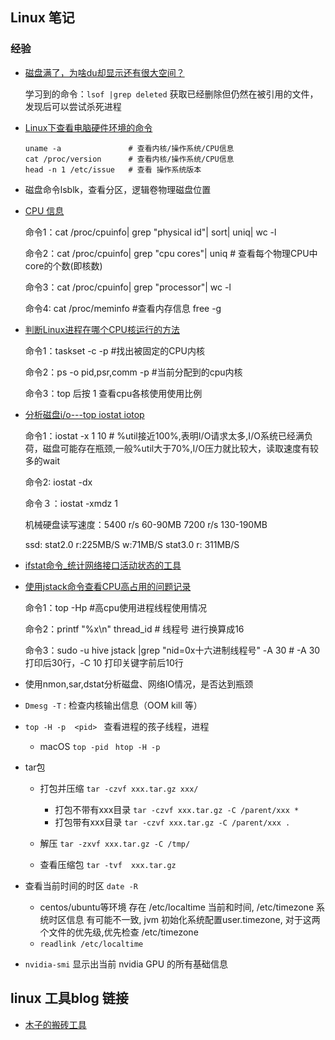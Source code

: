## Linux 笔记

### 经验

- [磁盘满了，为啥du却显示还有很大空间？](https://mp.weixin.qq.com/s?__biz=MjM5ODYxMDA5OQ==&mid=2651961840&idx=1&sn=d3f2600d0c01b926285c244e54be55f0&chksm=bd2d0c2c8a5a853a3bb8465a75878c9c3e25705fd8e1b9a33f60ca621b1bdb012a9609b6f5a)
  
  学习到的命令：`lsof |grep deleted` 获取已经删除但仍然在被引用的文件，发现后可以尝试杀死进程

- [Linux下查看电脑硬件环境的命令](https://blog.csdn.net/wjlwangluo/article/details/77511692)
  
  ```shell
  uname -a               # 查看内核/操作系统/CPU信息
  cat /proc/version      # 查看内核/操作系统/CPU信息
  head -n 1 /etc/issue   # 查看 操作系统版本 
  ```

- 磁盘命令lsblk，查看分区，逻辑卷物理磁盘位置

- [CPU 信息](https://www.cnblogs.com/charlesblc/p/8309563.html)
  
  命令1：cat /proc/cpuinfo| grep "physical id"| sort| uniq| wc -l
  
  命令2：cat /proc/cpuinfo| grep "cpu cores"| uniq # 查看每个物理CPU中core的个数(即核数)
  
  命令3：cat /proc/cpuinfo| grep "processor"| wc -l
  
  命令4: cat /proc/meminfo #查看内存信息 free -g

- [判断Linux进程在哪个CPU核运行的方法](https://blog.csdn.net/ibless/article/details/82431101)
  
  命令1：taskset -c -p <pid>  #找出被固定的CPU内核
  
  命令2：ps -o pid,psr,comm -p <pid>   #当前分配到的cpu内核
  
  命令3：top 后按 1 查看cpu各核使用使用比例 

- [分析磁盘i/o---top iostat iotop](https://blog.csdn.net/mao_xiaoxi/article/details/88392955)
  
  命令1：iostat -x 1 10  # %util接近100%,表明I/O请求太多,I/O系统已经满负荷，磁盘可能存在瓶颈,一般%util大于70%,I/O压力就比较大，读取速度有较多的wait
  
  命令2: iostat -dx
  
  命令３：iostat -xmdz 1
  
  机械硬盘读写速度：5400 r/s 60-90MB 7200 r/s 130-190MB
  
  ssd: stat2.0 r:225MB/S  w:71MB/S stat3.0 r: 311MB/S

- [ifstat命令_统计网络接口活动状态的工具](https://www.cnblogs.com/friday0502/p/9450562.html)

- [使用jstack命令查看CPU高占用的问题记录](https://www.cnblogs.com/xujanus/p/11275413.html)
  
  命令1：top -Hp <pid>  #高cpu使用进程线程使用情况
  
  命令2：printf "%x\n" thread_id  # 线程号 进行换算成16
  
  命令3：sudo -u hive jstack <pid> |grep "nid=0x十六进制线程号" -A 30  # -A 30 打印后30行，-C 10 打印关键字前后10行

- 使用nmon,sar,dstat分析磁盘、网络IO情况，是否达到瓶颈

- `Dmesg -T` : 检查内核输出信息（OOM kill 等）

- `top -H -p  <pid> ` 查看进程的孩子线程，进程
  
  - macOS  `top -pid `  `htop -H -p`

- tar包
  
  - 打包并压缩 `tar -czvf xxx.tar.gz xxx/`
    
    - 打包不带有xxx目录  ` tar -czvf xxx.tar.gz -C /parent/xxx * ` 
    - 打包带有xxx目录  ` tar -czvf xxx.tar.gz -C /parent/xxx . ` 
  
  - 解压 `tar -zxvf xxx.tar.gz -C /tmp/`
  
  - 查看压缩包 `tar -tvf  xxx.tar.gz`


- 查看当前时间的时区 `date -R` 
  - centos/ubuntu等环境 存在 /etc/localtime 当前和时间, /etc/timezone 系统时区信息 有可能不一致, jvm 初始化系统配置user.timezone, 对于这两个文件的优先级,优先检查 /etc/timezone
  - `readlink /etc/localtime`

- `nvidia-smi` 显示出当前 nvidia GPU 的所有基础信息


## linux 工具blog 链接

- [木子的搬砖工具](https://blog.k8s.li/My-brick-lifting-tools.html)
